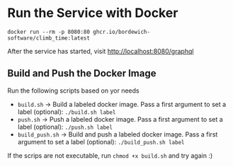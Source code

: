 # Run the Service with Docker

    docker run --rm -p 8080:80 ghcr.io/bordewich-software/climb_time:latest

After the service has started, visit [http://localhost:8080/graphql]()

## Build and Push the Docker Image

Run the following scripts based on yor needs

- `build.sh` -> Build a labeled docker image. Pass a first argument to set a label (optional): `./build.sh label`
- `push.sh` -> Push a labeled docker image. Pass a first argument to set a label (optional): `./push.sh label`
- `build_push.sh` -> Build and push a labeled docker image. Pass a first argument to set a label (optional): `./build_push.sh label`

If the scrips are not executable, run `chmod +x build.sh` and try again :)
